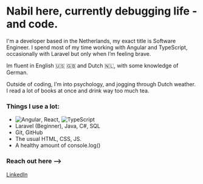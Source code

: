 # Nabil here, currently debugging life - and code.

I'm a developer based in the Netherlands, my exact title is Software Engineer. I spend most of my time working with Angular and TypeScript, occasionally with Laravel but only when I’m feeling brave.

Im fluent in English 🇺🇸 🇬🇧 and Dutch 🇳🇱, with some knowledge of German.

Outside of coding, I’m into psychology, and jogging through Dutch weather. I read a lot of books at once and drink way too much tea.

### Things I use a lot:
- ![Angular](https://img.shields.io/badge/Angular-DD0031?style=for-the-badge&logo=angular&logoColor=white), React, ![TypeScript](https://img.shields.io/badge/TypeScript-007ACC?style=for-the-badge&logo=typescript&logoColor=white)
- Laravel (Beginner), Java, C#, SQL
- Git, GitHub
- The usual HTML, CSS, JS.
- A healthy amount of console.log()

### Reach out here -->
[LinkedIn](https://linkedin.com/in/nabilnaou)
